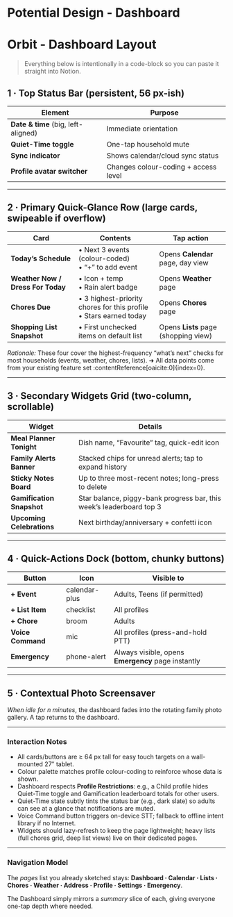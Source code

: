 # Potential Design - Dashboard

# Orbit - **Dashboard Layout**

> Everything below is intentionally in a code-block so you can paste it straight into Notion.
> 

## 1 · Top Status Bar (persistent, 56 px-ish)

| Element | Purpose |
| --- | --- |
| **Date & time** (big, left-aligned) | Immediate orientation |
| **Quiet-Time toggle** | One-tap household mute |
| **Sync indicator** | Shows calendar/cloud sync status |
| **Profile avatar switcher** | Changes colour-coding + access level |

---

## 2 · Primary Quick-Glance Row (large cards, swipeable if overflow)

| Card | Contents | Tap action |
| --- | --- | --- |
| **Today’s Schedule** | • Next 3 events (colour-coded) <br>• “+” to add event | Opens **Calendar** page, day view |
| **Weather Now / Dress For Today** | • Icon + temp <br>• Rain alert badge | Opens **Weather** page |
| **Chores Due** | • 3 highest-priority chores for this profile<br>• Stars earned today | Opens **Chores** page |
| **Shopping List Snapshot** | • First unchecked items on default list | Opens **Lists** page (shopping view) |

*Rationale:* These four cover the highest-frequency “what’s next” checks for most households (events, weather, chores, lists). ➜ All data points come from your existing feature set :contentReference[oaicite:0]{index=0}.

---

## 3 · Secondary Widgets Grid (two-column, scrollable)

| Widget | Details |
| --- | --- |
| **Meal Planner Tonight** | Dish name, “Favourite” tag, quick-edit icon |
| **Family Alerts Banner** | Stacked chips for unread alerts; tap to expand history |
| **Sticky Notes Board** | Up to three most-recent notes; long-press to delete |
| **Gamification Snapshot** | Star balance, piggy-bank progress bar, this week’s leaderboard top 3 |
| **Upcoming Celebrations** | Next birthday/anniversary + confetti icon |

---

## 4 · Quick-Actions Dock (bottom, chunky buttons)

| Button | Icon | Visible to |
| --- | --- | --- |
| **+ Event** | calendar-plus | Adults, Teens (if permitted) |
| **+ List Item** | checklist | All profiles |
| **+ Chore** | broom | Adults |
| **Voice Command** | mic | All profiles (press-and-hold PTT) |
| **Emergency** | phone-alert | Always visible, opens **Emergency** page instantly |

---

## 5 · Contextual Photo Screensaver

*When idle for n minutes*, the dashboard fades into the rotating family photo gallery. A tap returns to the dashboard.

---

### Interaction Notes

- All cards/buttons are ≥ 64 px tall for easy touch targets on a wall-mounted 27″ tablet.
- Colour palette matches profile colour-coding to reinforce whose data is shown.
- Dashboard respects **Profile Restrictions**: e.g., a Child profile hides Quiet-Time toggle and Gamification leaderboard totals for other users.
- Quiet-Time state subtly tints the status bar (e.g., dark slate) so adults can see at a glance that notifications are muted.
- Voice Command button triggers on-device STT; fallback to offline intent library if no Internet.
- Widgets should lazy-refresh to keep the page lightweight; heavy lists (full chores grid, deep list views) live on their dedicated pages.

---

### Navigation Model

The *pages* list you already sketched stays: **Dashboard · Calendar · Lists · Chores · Weather · Address · Profile · Settings · Emergency**.

The Dashboard simply mirrors a *summary* slice of each, giving everyone one-tap depth where needed.